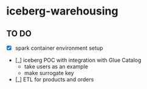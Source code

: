 # iceberg-warehousing

## TO DO
- [X] spark container environment setup
- [_] iceberg POC with integration with Glue Catalog
    - take users as an example
    - make surrogate key
- [_] ETL for products and orders
